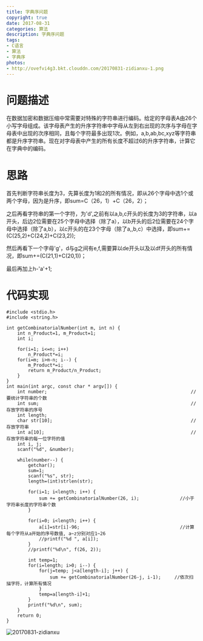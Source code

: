 ```yaml
---
title: 字典序问题
copyright: true
date: 2017-08-31
categories: 算法
description: 字典序问题
tags:
- C语言
- 算法
- 字典序
photos:
- http://ovefvi4g3.bkt.clouddn.com/20170831-zidianxu-1.png
---
```


# 问题描述
在数据加密和数据压缩中常需要对特殊的字符串进行编码。给定的字母表A由26个小写字母组成。该字母表产生的升序字符串中字母从左到右出现的次序与字母在字母表中出现的次序相同，且每个字符最多出现1次。例如，a,b,ab,bc,xyz等字符串都是升序字符串。现在对字母表中产生的所有长度不超过6的升序字符串，计算它在字典中的编码。


# 思路
首先判断字符串长度为3，先算长度为1和2的所有情况，即从26个字母中选1个或两个字母，因为是升序，即sum=C（26，1）+C（26，2）；
	
之后再看字符串的第一个字符，为'd',之前有以a,b,c开头的长度为3的字符串，以a开头，后边2位需要在25个字母中选择（除了a），以b开头的后2位需要在24个字母中选择（除了a,b），以c开头的在23个字母（除了a,,b,c）中选择，即sum+=(C(25,2)+C(24,2)+C(23,2));
	
然后再看下一个字母'g'，d与g之间有e,f,需要算以de开头以及以df开头的所有情况，即sum+=(C(21,1)+C(20,1))；
	
最后再加上h-'a'+1;


# 代码实现

```
#include <stdio.h>
#include <string.h>

int getCombinatorialNumber(int m, int n) {
    int n_Product=1, m_Product=1;
    int i;
    
    for(i=1; i<=n; i++) 
        n_Product*=i;
    for(i=m; i>m-n; i--) {
        m_Product*=i;
        return m_Product/n_Product;
    }
}
int main(int argc, const char * argv[]) {
    int number;                                             		//要统计字符串的个数
    int sum;                                                		//存放字符串的序号
    int length;
    char str[10];                                           		//存放字符串
    int a[10];                                              		//存放字符串的每一位字符的值
    int i, j;
    scanf("%d", &number);
    
    while(number--) {
        getchar();
        sum=1;
        scanf("%s", str);
        length=(int)strlen(str);
        
        for(i=1; i<length; i++) {
            sum += getCombinatorialNumber(26, i);             	//小于字符串长度的字符串个数
        }
        
        for(i=0; i<length; i++) {
            a[i]=str[i]-96;                                 	//计算每个字符从a开始的序号数值, a~z分别对应1~26
            //printf("%d ", a[i]);
        }
        //printf("%d\n", f(26, 2));
        
        int temp=1;
        for(i=length; i>0; i--) {
            for(j=temp; j<a[length-i]; j++) {
                sum += getCombinatorialNumber(26-j, i-1);     //依次扫描字符，计算所有情况
            }
            temp=a[length-i]+1;
        }
        printf("%d\n", sum);
    }
    return 0;
}
```

![20170831-zidianxu](http://ovefvi4g3.bkt.clouddn.com/20170831-zidianxu-1.png)


